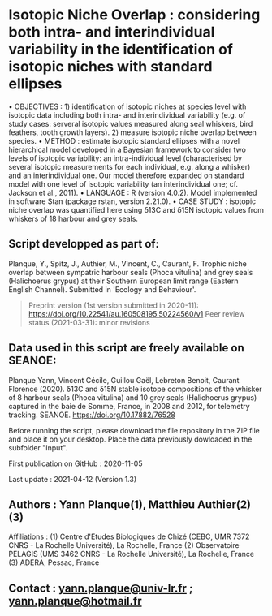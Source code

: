 # Isotopic Niche Overlap : considering both intra- and interindividual variability in the identification of isotopic niches with standard ellipses
• OBJECTIVES : 1) identification of isotopic niches at species level with isotopic data including both intra- and interindividual variability (e.g. of study cases: serveral isotopic values measured along seal whiskers, bird feathers, tooth growth layers). 2) measure isotopic niche overlap between species.
• METHOD : estimate isotopic standard ellipses with a novel hierarchical model developed in a Bayesian framework to consider two levels of isotopic variability: an intra-individual level (characterised by several isotopic measurements for each individual, e.g. along a whisker) and an interindividual one. Our model therefore expanded on standard model with one level of isotopic variability (an interindividual one; cf. Jackson et al., 2011).
• LANGUAGE : R (version 4.0.2). Model implemented in software Stan (package rstan, version 2.21.0).
• CASE STUDY : isotopic niche overlap was quantified here using δ13C and δ15N isotopic values from whiskers of 18 harbour and grey seals. 

## Script developped as part of: 
Planque, Y., Spitz, J., Authier, M., Vincent, C., Caurant, F. Trophic niche overlap between sympatric harbour seals (Phoca vitulina) and grey seals (Halichoerus grypus) at their Southern European limit range (Eastern English Channel). Submitted in 'Ecology and Behaviour'.
> Preprint version (1st version submitted in 2020-11): https://doi.org/10.22541/au.160508195.50224560/v1
> Peer review status (2021-03-31): minor revisions

## Data used in this script are freely available on SEANOE:
Planque Yann, Vincent Cécile, Guillou Gaël, Lebreton Benoit, Caurant Florence (2020). δ13C and δ15N stable isotope compositions of the whisker of 8 harbour seals (Phoca vitulina) and 10 grey seals (Halichoerus grypus) captured in the baie de Somme, France, in 2008 and 2012, for telemetry tracking. SEANOE. https://doi.org/10.17882/76528

Before running the script, please download the file repository in the ZIP file and place it on your desktop. Place the data previously dowloaded in the subfolder "Input".

First publication on GitHub : 2020-11-05

Last update : 2021-04-12 (Version 1.3)

## Authors : Yann Planque(1), Matthieu Authier(2)(3)
 Affiliations : 
    (1) Centre d'Etudes Biologiques de Chizé (CEBC, UMR 7372 CNRS - La Rochelle Université), La Rochelle, France
    (2) Observatoire PELAGIS (UMS 3462 CNRS - La Rochelle Université), La Rochelle, France
    (3) ADERA, Pessac, France

## Contact : yann.planque@univ-lr.fr ; yann.planque@hotmail.fr
